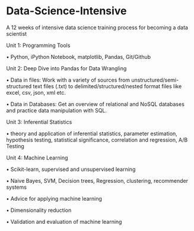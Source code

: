 # Data-Science-Intensive
A 12 weeks of intensive data science training process for becoming a data scientist

Unit 1: Programming Tools 

•	Python, iPython Notebook, matplotlib, Pandas, Git/Github

Unit 2: Deep Dive into Pandas for Data Wrangling

•	Data in files: Work with a variety of sources from unstructured/semi-structured text files (.txt) to delimited/structured/nested format files like excel, csv, json, xml etc.

•	Data in Databases: Get an overview of relational and NoSQL databases and practice data manipulation with SQL.

Unit 3: Inferential Statistics

•	theory and application of inferential statistics, parameter estimation, hypothesis testing, statistical significance, correlation and regression, A/B Testing

Unit 4: Machine Learning 

•	Scikit-learn, supervised and unsupervised learning

•	Naive Bayes, SVM, Decision trees, Regression, clustering, recommender systems

•	Advice for applying machine learning

•	Dimensionality reduction

•	Validation and evaluation of machine learning






